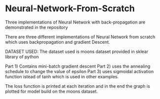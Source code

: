 # Neural-Network-From-Scratch
Three implementations of Neural Network with back-propagation are demonstrated in the repository

There are three different implementations of Neural Network from scratch which uses backpropagation and gradient Descent.

DATASET USED: The dataset used is moons dataset provided in sklear library of python

Part 1) Contains mini-batch gradient descent
Part 2) uses the annealing schedule to change the value of epsilon 
Part 3) uses sigmoidal activation function istead of tanh which is used in other examples.

The loss function is printed at each iteration and in the end the graph is plotted for model build on the moons dataset.
